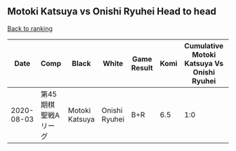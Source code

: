 ## Motoki Katsuya vs Onishi Ryuhei Head to head

[Back to ranking](../../index.md)




| **Date** | **Comp** | **Black** | **White** | **Game Result** | **Komi** | **Cumulative Motoki Katsuya Vs Onishi Ryuhei** | **Motoki Katsuya Streak** | **Onishi Ryuhei Streak** | 
| --- | --- | --- | --- | --- | --- | --- | --- | --- |
| 2020-08-03 | 第45期棋聖戦Aリーグ | Motoki Katsuya | Onishi Ryuhei | B+R | 6.5 | 1:0 | 1 | 0 |




